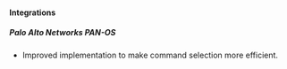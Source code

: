 
#### Integrations

##### Palo Alto Networks PAN-OS

- Improved implementation to make command selection more efficient. 
